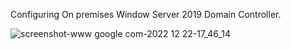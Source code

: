 Configuring On premises Window Server 2019 Domain Controller.

![screenshot-www google com-2022 12 22-17_46_14](https://user-images.githubusercontent.com/86381942/209597921-e94505b8-acb0-4d7f-bc94-2be4ce927799.png)
